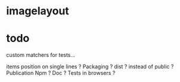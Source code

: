 # imagelayout

# todo

custom matchers for tests...

items position on single lines ?
Packaging ? dist ? instead of public ?
Publication Npm ?
Doc ?
Tests in browsers ?
